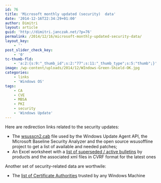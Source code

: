 ```yaml
---
id: 76
title: 'Microsoft monthly updated (security)  data'
date: '2014-12-16T22:34:29+01:00'
author: Dimitri
layout: article
guid: 'http://dimitri.janczak.net/?p=76'
permalink: /2014/12/16/microsoft-monthly-updated-security-data/
layout_key:
    - ''
post_slider_check_key:
    - '0'
tc-thumb-fld:
    - 'a:2:{s:9:"_thumb_id";s:2:"77";s:11:"_thumb_type";s:5:"thumb";}'
image: /wp-content/uploads/2014/12/WIndows-Green-Shield-OK.jpg
categories:
    - links
    - 'Windows OS'
tags:
    - CA
    - CVE
    - MBSA
    - PKI
    - security
    - 'Windows Update'
---
```


Here are redirection links related to the security updates:

- The [wsusscn2.cab](http://go.microsoft.com/fwlink/?LinkId=76054 "wsusscn2") file used by the Windows Update Agent API, the MIcrosoft Baseline Security Analyzer and the open source wsusoffline project to get a list of available and needed patches;
- An Excel worksheet with a [list of superseded / active bulletins](http://www.microsoft.com/en-us/download/details.aspx?id=36982) by products and the associated xml files in CVRF format for the latest ones

Another set of security-related data are worthwile:

- The [list of Certificate Authorities](http://social.technet.microsoft.com/wiki/contents/articles/3281.introduction-to-the-microsoft-root-certificate-program.aspx) trusted by any Windows Machine